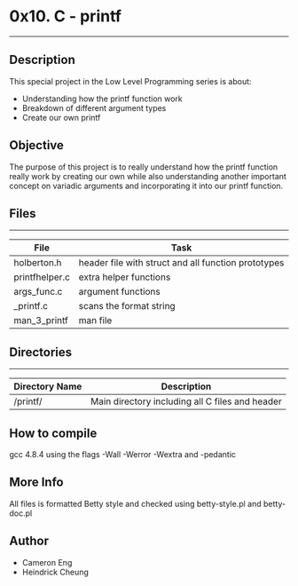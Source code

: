 # 0x10. C - printf
---
## Description

This special project in the Low Level Programming series is about:
* Understanding how the printf function work
* Breakdown of different argument types
* Create our own printf

## Objective
The purpose of this project is to really understand how the printf function really work by creating our own while also understanding another important concept on variadic arguments and incorporating it into our printf function.

## Files
---
File|Task
---|---
holberton.h | header file with struct and all function prototypes
printfhelper.c | extra helper functions
args_func.c | argument functions
_printf.c | scans the format string
man_3_printf | man file

## Directories
---
Directory Name | Description
---|---
/printf/ | Main directory including all C files and header

## How to compile
gcc 4.8.4 using the flags -Wall -Werror -Wextra and -pedantic

## More Info
All files is formatted Betty style and checked using betty-style.pl and betty-doc.pl

## Author
* Cameron Eng
* Heindrick Cheung
